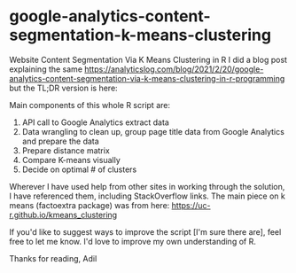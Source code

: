 # google-analytics-content-segmentation-k-means-clustering
Website Content Segmentation Via K Means Clustering in R
I did a blog post explaining the same 
https://analyticslog.com/blog/2021/2/20/google-analytics-content-segmentation-via-k-means-clustering-in-r-programming
but the TL;DR version is here:

Main components of this whole R script are:
1. API call to Google Analytics extract data
2. Data wrangling to clean up, group page title data from Google Analytics and prepare the data
3. Prepare distance matrix
4. Compare K-means visually
5. Decide on optimal # of clusters

Wherever I have used help from other sites in working through the solution, I have referenced them, including StackOverflow links.
The main piece on k means (factoextra package) was from here: https://uc-r.github.io/kmeans_clustering 

If you'd like to suggest ways to improve the script [I'm sure there are], feel free to let me know. I'd love to improve my own understanding of R.

Thanks for reading,
Adil
